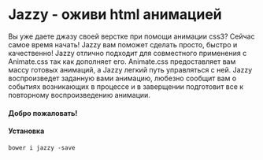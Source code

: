 # Jazzy - оживи html анимацией

Вы уже даете джазу своей верстке при помощи анимации css3? Сейчас самое время начать!
Jazzy вам поможет сделать просто, быстро и качественно!
Jazzy отлично подходит для совместного применения с Animate.css так как дополняет его.
Animate.css предоставляет вам массу готовых анимаций, а Jazzy легкий путь управляться с ней. Jazzy воспроизведет заданную вами анимацию, любезно сообщит вам о событиях возникающих в процессе и в заверщении подготовит все к повторному воспроизведению анимации.

#### Добро пожаловать!

#### Установка

`bower i jazzy -save`